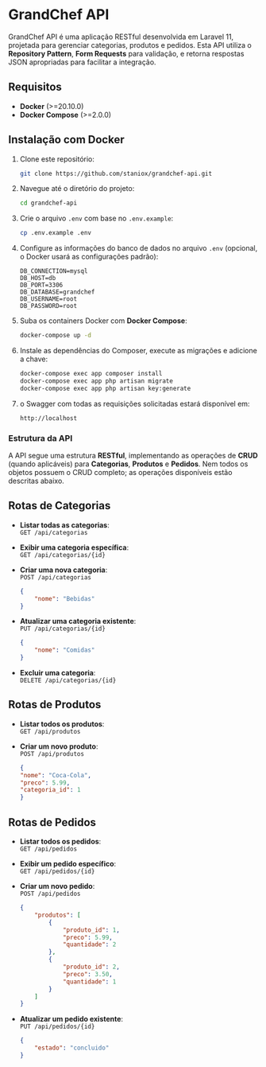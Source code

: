 # GrandChef API

GrandChef API é uma aplicação RESTful desenvolvida em Laravel 11, projetada para gerenciar categorias, produtos e pedidos. Esta API utiliza o **Repository Pattern**, **Form Requests** para validação, e retorna respostas JSON apropriadas para facilitar a integração.

## Requisitos

- **Docker** (>=20.10.0)
- **Docker Compose** (>=2.0.0)

## Instalação com Docker

1. Clone este repositório:
    ```bash
    git clone https://github.com/staniox/grandchef-api.git
    ```

2. Navegue até o diretório do projeto:
    ```bash
    cd grandchef-api
    ```

3. Crie o arquivo `.env` com base no `.env.example`:
    ```bash
    cp .env.example .env
    ```

4. Configure as informações do banco de dados no arquivo `.env` (opcional, o Docker usará as configurações padrão):
    ```dotenv
    DB_CONNECTION=mysql
    DB_HOST=db
    DB_PORT=3306
    DB_DATABASE=grandchef
    DB_USERNAME=root
    DB_PASSWORD=root
    ```

5. Suba os containers Docker com **Docker Compose**:
    ```bash
    docker-compose up -d
    ```

6. Instale as dependências do Composer, execute as migrações e adicione a chave:
    ```bash
    docker-compose exec app composer install
    docker-compose exec app php artisan migrate
    docker-compose exec app php artisan key:generate
    ```

7. o Swagger com todas as requisições solicitadas estará disponível em:
    ```
    http://localhost
    ```
   
### Estrutura da API

A API segue uma estrutura **RESTful**, implementando as operações de **CRUD** (quando aplicáveis) para **Categorias**, **Produtos** e **Pedidos**. Nem todos os objetos possuem o CRUD completo; as operações disponíveis estão descritas abaixo.

## Rotas de Categorias

- **Listar todas as categorias**:  
  `GET /api/categorias`

- **Exibir uma categoria específica**:  
  `GET /api/categorias/{id}`

- **Criar uma nova categoria**:  
  `POST /api/categorias`
  ```json
  {
      "nome": "Bebidas"
  }

- **Atualizar uma categoria existente**:  
  `PUT /api/categorias/{id}`
    ```json
    {
        "nome": "Comidas"
    }

- **Excluir uma categoria**:  
  `DELETE /api/categorias/{id}`


## Rotas de Produtos

- **Listar todos os produtos**:  
  `GET /api/produtos`

- **Criar um novo produto**:  
  `POST /api/produtos`
    ```json
    {
    "nome": "Coca-Cola",
    "preco": 5.99,
    "categoria_id": 1
    }

## Rotas de Pedidos

- **Listar todos os pedidos**:  
  `GET /api/pedidos`

- **Exibir um pedido específico**:  
  `GET /api/pedidos/{id}`

- **Criar um novo pedido**:  
  `POST /api/pedidos`
    ```json
    {
        "produtos": [
            {
                "produto_id": 1,
                "preco": 5.99,
                "quantidade": 2
            },
            {
                "produto_id": 2,
                "preco": 3.50,
                "quantidade": 1
            }
        ]
    }

- **Atualizar um pedido existente**:  
  `PUT /api/pedidos/{id}`
    ```json
    {
        "estado": "concluido"
    }
